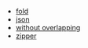 - [fold](/diving/fold.md)
- [json](/diving/json/README.md)
- [without overlapping](/diving/without-overlapping.md)
- [zipper](/diving/zipper.md)
